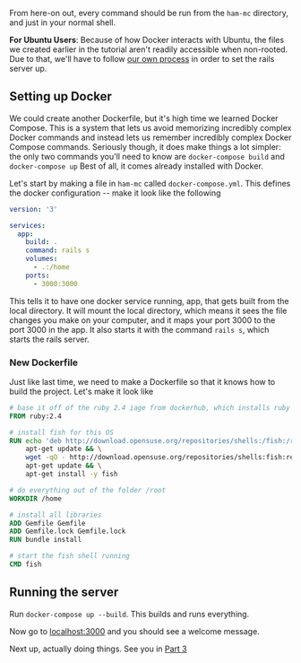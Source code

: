From here-on out, every command should be run from the `ham-mc` directory, and just in your normal shell.

**For Ubuntu Users**: Because of how Docker interacts with Ubuntu, the files we created earlier in the tutorial aren't readily accessible when non-rooted. Due to that, we'll have to follow [our own process](rails-02-Ubuntu.md) in order to set the rails server up.

## Setting up Docker

We could create another Dockerfile, but it's high time we learned Docker Compose.
This is a system that lets us avoid memorizing incredibly complex Docker commands and instead lets us remember incredibly complex Docker Compose commands.
Seriously though, it does make things a lot simpler: the only two commands you'll need to know are `docker-compose build` and `docker-compose up`
Best of all, it comes already installed with Docker.

Let's start by making a file in `ham-mc` called `docker-compose.yml`.
This defines the docker configuration -- make it look like the following

```yaml
version: '3'

services:
  app:
    build: .
    command: rails s
    volumes:
      - .:/home
    ports:
      - 3000:3000
```

This tells it to have one docker service running, app, that gets built from the local directory.
It will mount the local directory, which means it sees the file changes you make on your computer, and it maps your port 3000 to the port 3000 in the app.
It also starts it with the command `rails s`, which starts the rails server.

### New Dockerfile
Just like last time, we need to make a Dockerfile so that it knows how to build the project.
Let's make it look like
```dockerfile
# base it off of the ruby 2.4 iage from dockerhub, which installs ruby and gets that set up
FROM ruby:2.4

# install fish for this OS
RUN echo 'deb http://download.opensuse.org/repositories/shells:/fish:/release:/2/Debian_8.0/ /' >> /etc/apt/sources.list.d/fish.list && \
    apt-get update && \
    wget -qO - http://download.opensuse.org/repositories/shells:fish:release:2/Debian_8.0/Release.key | apt-key add - && \
    apt-get update && \
    apt-get install -y fish

# do everything out of the folder /root
WORKDIR /home

# install all libraries
ADD Gemfile Gemfile
ADD Gemfile.lock Gemfile.lock
RUN bundle install

# start the fish shell running
CMD fish
```

## Running the server
Run `docker-compose up --build`. 
This builds and runs everything.

Now go to [localhost:3000](http://localhost:3000) and you should see a welcome message.

Next up, actually doing things. 
See you in [Part 3](rails-03.md)
